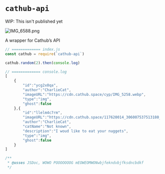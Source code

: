 # `cathub-api`
WIP: This isn't published yet

![IMG_6588.png](https://res.craft.do/user/full/c5a06d16-e546-e9e6-71fb-facd27438315/doc/A6558D3B-01CB-4901-9706-03802E54CBA6/AAB0EACA-DD03-4E95-8F85-370769DF0D04_2/AtHuEGfv07xyWuZYRD3nU5pRJixAqcDh01uLBTH4db4z/IMG_6588.png)

A wrapper for Cathub’s API

```javascript
// ============= index.js
const cathub = require(`cathub-api`)

cathub.random(2).then(console.log)

// ============= console.log
[
	{
		"id":"ycg2x0qa",
		"author":"CharlieCat",
		"imageURL":"https://cdn.cathub.space/cyp/IMG_5258.webp",
		"type":"img",
		"ghost":false
	},{
		"id":"llelm4c7rm",
		"imageURL":"https://cdn.cathub.space/117620014_306007537513180_3043951134926672532_n.webp",
		"author":"CharlieCat",
		"catName":"Not known",
		"description":"I woud like to eat your nuggets",
		"type":"img",
		"ghost":false
	}
]
```

```javascript
/**
 * @usses JSDoc, WOWO POOOOOOOG mEOWEOMWONwbjfekndvbjfksdncbdkf
 */
```
